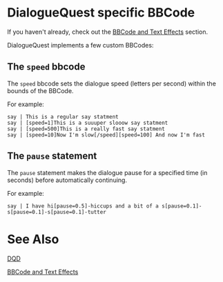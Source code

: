 # DialogueQuest specific BBCode

If you haven't already, check out the [BBCode and Text Effects](#bbcode-and-text-effects) section.

DialogueQuest implements a few custom BBCodes:

## The `speed` bbcode

The `speed` bbcode sets the dialogue speed (letters per second) within the bounds of the BBCode.

For example:

```
say | This is a regular say statment
say | [speed=1]This is a suuuper slooow say statment
say | [speed=500]This is a really fast say statment
say | [speed=10]Now I'm slow[/speed][speed=100] And now I'm fast
```

## The `pause` statement

The `pause` statement makes the dialogue pause for a specified time (in seconds) before automatically continuing.

For example:

```
say | I have hi[pause=0.5]-hiccups and a bit of a s[pause=0.1]-s[pause=0.1]-s[pause=0.1]-tutter
```

# See Also

[DQD](#writing-dialogue---dqd)

[BBCode and Text Effects](#bbcode-and-text-effects)


